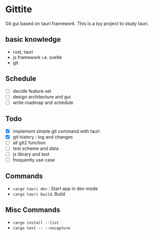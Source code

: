 # Gittite

Git gui based on tauri framework.
This is a toy project to study tauri.

## basic knowledge

- rust, tauri
- js framework i.e. svelte
- git

## Schedule

- [ ] decide feature set
- [ ] design architecture and gui
- [ ] write roadmap and schedule

## Todo

- [x] implement simple git command with tauri
- [x] git history : log and changes
- [ ] all git2 function
- [ ] test scheme and data
- [ ] js library and test
- [ ] frequently use case

## Commands

- `cargo tauri dev` : Start app in dev mode
- `cargo tauri build`: Build

## Misc Commands

- `cargo install --list`
- `cargo test -- --nocapture`
